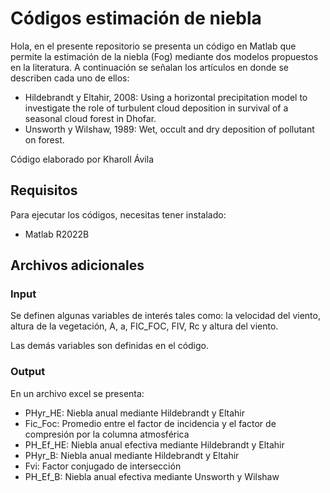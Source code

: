 # Códigos estimación de niebla

Hola, en el presente repositorio se presenta un código en Matlab que permite la estimación de la niebla (Fog) mediante dos modelos propuestos en la literatura. A continuación se señalan los artículos en donde se describen cada uno de ellos: 

- Hildebrandt y Eltahir, 2008: Using a horizontal precipitation model to investigate the role of turbulent cloud deposition in survival of a seasonal cloud forest in Dhofar.
- Unsworth y Wilshaw, 1989: Wet, occult and dry deposition of pollutant on forest.

Código elaborado por Kharoll Ávila


## Requisitos

Para ejecutar los códigos, necesitas tener instalado:

- Matlab R2022B

## Archivos adicionales

### Input
Se definen algunas variables de interés tales como: la velocidad del viento, altura de la vegetación, A, a,  FIC_FOC, FIV, Rc y altura del viento.

Las demás variables son definidas en el código.

### Output
En un archivo excel se presenta: 
- PHyr_HE: Niebla anual mediante Hildebrandt y Eltahir
- Fic_Foc: Promedio entre el factor de incidencia y el factor de compresión por la columna atmosférica
- PH_Ef_HE: Niebla anual efectiva mediante Hildebrandt y Eltahir
- PHyr_B: Niebla anual mediante Hildebrandt y Eltahir
- Fvi: Factor conjugado de intersección
- PH_Ef_B: Niebla anual efectiva mediante Unsworth y Wilshaw

